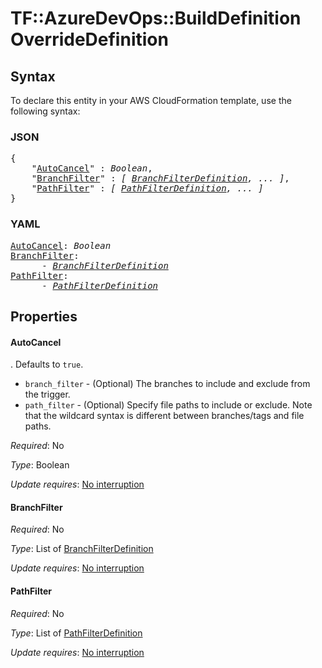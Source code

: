 # TF::AzureDevOps::BuildDefinition OverrideDefinition

## Syntax

To declare this entity in your AWS CloudFormation template, use the following syntax:

### JSON

<pre>
{
    "<a href="#autocancel" title="AutoCancel">AutoCancel</a>" : <i>Boolean</i>,
    "<a href="#branchfilter" title="BranchFilter">BranchFilter</a>" : <i>[ <a href="branchfilterdefinition.md">BranchFilterDefinition</a>, ... ]</i>,
    "<a href="#pathfilter" title="PathFilter">PathFilter</a>" : <i>[ <a href="pathfilterdefinition.md">PathFilterDefinition</a>, ... ]</i>
}
</pre>

### YAML

<pre>
<a href="#autocancel" title="AutoCancel">AutoCancel</a>: <i>Boolean</i>
<a href="#branchfilter" title="BranchFilter">BranchFilter</a>: <i>
      - <a href="branchfilterdefinition.md">BranchFilterDefinition</a></i>
<a href="#pathfilter" title="PathFilter">PathFilter</a>: <i>
      - <a href="pathfilterdefinition.md">PathFilterDefinition</a></i>
</pre>

## Properties

#### AutoCancel

. Defaults to `true`.
- `branch_filter` - (Optional) The branches to include and exclude from the trigger.
- `path_filter` - (Optional) Specify file paths to include or exclude. Note that the wildcard syntax is different between branches/tags and file paths.

_Required_: No

_Type_: Boolean

_Update requires_: [No interruption](https://docs.aws.amazon.com/AWSCloudFormation/latest/UserGuide/using-cfn-updating-stacks-update-behaviors.html#update-no-interrupt)

#### BranchFilter

_Required_: No

_Type_: List of <a href="branchfilterdefinition.md">BranchFilterDefinition</a>

_Update requires_: [No interruption](https://docs.aws.amazon.com/AWSCloudFormation/latest/UserGuide/using-cfn-updating-stacks-update-behaviors.html#update-no-interrupt)

#### PathFilter

_Required_: No

_Type_: List of <a href="pathfilterdefinition.md">PathFilterDefinition</a>

_Update requires_: [No interruption](https://docs.aws.amazon.com/AWSCloudFormation/latest/UserGuide/using-cfn-updating-stacks-update-behaviors.html#update-no-interrupt)

